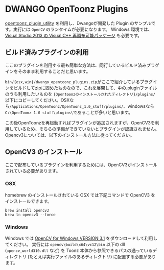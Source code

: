 DWANGO OpenToonz Plugins
=================

[opentoonz_plugin_utility](https://github.com/opentoonz/opentoonz_plugin_utility) を利用し、Dwangoが開発した Plugin のサンプルです。実行には `OpenCV` のランタイムが必要になります。
Windows 環境では、[Visual Studio 2013 の Visual C++ 再頒布可能パッケージ](https://www.microsoft.com/ja-jp/download/details.aspx?id=40784) も必要です。

## ビルド済みプラグインの利用

ここのプラグインを利用する最も簡単な方法は、同行しているビルド済みプラグインをそのまま利用することだと思います。

`bin/{osx,win}/dwango_opentoonz_plugins.zip`がここで紹介しているプラグインをビルドしてzipに固めたものなので、これを展開して、中の.pluginファイルのうち利用したいものを `{Opentoonzのインストールされたディレクトリ}/plugins/` 以下にコピーしてください。OSXなら`/Applications/OpenToonz/OpenToonz_1.0_stuff/plugins/`、windowsなら`C:\OpenToonz 1.0 stuff\plugins\`であることが多いと思います。

この後OpenToonzを再起動すればプラグインが追加されますが、OpenCV3を利用しているため、そちらの準備ができていないとプラグインが認識されません。Opencv3については、以下のインストール方法に従ってください。

## OpenCV3 のインストール

ここで配布しているプラグインを利用するためには、OpenCV3がインストールされている必要があります。

### OSX

homebrew のインストールされている OSX では下記コマンドで OpenCV3 をインストールできます。

```
brew install opencv3
brew ln opencv3 --force
```

### Windows

Windows では [OpenCV for Windows VERSION 3.1](http://opencv.org/) をダウンロードして利用してください。
実行には `opencv\build\x64\vc12\bin` 以下の dll (`opencv_world310.dll` など) を Toonz 本体から参照できるパスの通っているディレクトリ (たとえば実行ファイルのあるディレクトリ) に配置する必要があります。
